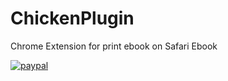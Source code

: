 # ChickenPlugin
Chrome Extension for print ebook on Safari Ebook

[![paypal](https://www.paypalobjects.com/en_US/i/btn/btn_donateCC_LG.gif)](doanngockhoi93@gmail.com)

